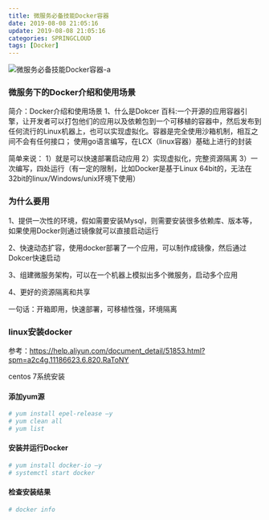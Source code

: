 ```yaml
---
title: 微服务必备技能Docker容器
date: 2019-08-08 21:05:16
update: 2019-08-08 21:05:16
categories: SPRINGCLOUD
tags: [Docker]
---
```


![微服务必备技能Docker容器-a](https://volc1612.gitee.io/blog/images/微服务必备技能Docker容器/微服务必备技能Docker容器-a.png)

### 微服务下的Docker介绍和使用场景

简介：Docker介绍和使用场景
1、什么是Dokcer
百科:一个开源的应用容器引擎，让开发者可以打包他们的应用以及依赖包到一个可移植的容器中，然后发布到任何流行的Linux机器上，也可以实现虚拟化。容器是完全使用沙箱机制，相互之间不会有任何接口；
使用go语言编写，在LCX（linux容器）基础上进行的封装

简单来说：
    1）就是可以快速部署启动应用
    2）实现虚拟化，完整资源隔离
    3）一次编写，四处运行（有一定的限制，比如Docker是基于Linux 64bit的，无法在32bit的linux/Windows/unix环境下使用）

<!-- more -->

### 为什么要用

1、提供一次性的环境，假如需要安装Mysql，则需要安装很多依赖库、版本等，如果使用Docker则通过镜像就可以直接启动运行   

2、快速动态扩容，使用docker部署了一个应用，可以制作成镜像，然后通过Dokcer快速启动

3、组建微服务架构，可以在一个机器上模拟出多个微服务，启动多个应用

4、更好的资源隔离和共享

一句话：开箱即用，快速部署，可移植性强，环境隔离

### linux安装docker

参考：https://help.aliyun.com/document_detail/51853.html?spm=a2c4g.11186623.6.820.RaToNY

centos 7系统安装

#### 添加yum源

```bash
# yum install epel-release –y
# yum clean all
# yum list
```
#### 安装并运行Docker

```bash
# yum install docker-io –y
# systemctl start docker
```
#### 检查安装结果

```bash
# docker info
```

